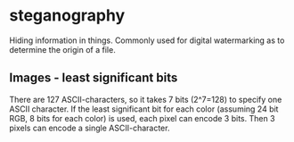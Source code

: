 # steganography
Hiding information in things. Commonly used for digital watermarking as to determine the origin of a file.

## Images - least significant bits
There are 127 ASCII-characters, so it takes 7 bits (2^7=128) to specify one ASCII character. If the least significant bit for each color (assuming 24 bit RGB, 8 bits for each color) is used, each pixel can encode 3 bits. Then 3 pixels can encode a single ASCII-character.
